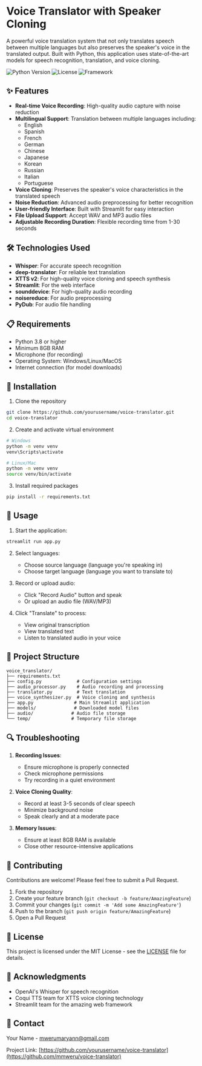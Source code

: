 # Voice Translator with Speaker Cloning

A powerful voice translation system that not only translates speech between multiple languages but also preserves the speaker's voice in the translated output. Built with Python, this application uses state-of-the-art models for speech recognition, translation, and voice cloning.

![Python Version](https://img.shields.io/badge/python-3.8%2B-blue)
![License](https://img.shields.io/badge/license-MIT-green)
![Framework](https://img.shields.io/badge/framework-Streamlit-red)

## ✨ Features

- **Real-time Voice Recording**: High-quality audio capture with noise reduction
- **Multilingual Support**: Translation between multiple languages including:
  - English
  - Spanish
  - French
  - German
  - Chinese
  - Japanese
  - Korean
  - Russian
  - Italian
  - Portuguese
- **Voice Cloning**: Preserves the speaker's voice characteristics in the translated speech
- **Noise Reduction**: Advanced audio preprocessing for better recognition
- **User-friendly Interface**: Built with Streamlit for easy interaction
- **File Upload Support**: Accept WAV and MP3 audio files
- **Adjustable Recording Duration**: Flexible recording time from 1-30 seconds

## 🛠️ Technologies Used

- **Whisper**: For accurate speech recognition
- **deep-translator**: For reliable text translation
- **XTTS v2**: For high-quality voice cloning and speech synthesis
- **Streamlit**: For the web interface
- **sounddevice**: For high-quality audio recording
- **noisereduce**: For audio preprocessing
- **PyDub**: For audio file handling

## 📋 Requirements

- Python 3.8 or higher
- Minimum 8GB RAM
- Microphone (for recording)
- Operating System: Windows/Linux/MacOS
- Internet connection (for model downloads)

## 🚀 Installation

1. Clone the repository
```bash
git clone https://github.com/yourusername/voice-translator.git
cd voice-translator
```

2. Create and activate virtual environment
```bash
# Windows
python -m venv venv
venv\Scripts\activate

# Linux/Mac
python -m venv venv
source venv/bin/activate
```

3. Install required packages
```bash
pip install -r requirements.txt
```

## 📖 Usage

1. Start the application:
```bash
streamlit run app.py
```

2. Select languages:
   - Choose source language (language you're speaking in)
   - Choose target language (language you want to translate to)

3. Record or upload audio:
   - Click "Record Audio" button and speak
   - Or upload an audio file (WAV/MP3)

4. Click "Translate" to process:
   - View original transcription
   - View translated text
   - Listen to translated audio in your voice

## 📁 Project Structure

```
voice_translator/
├── requirements.txt
├── config.py             # Configuration settings
├── audio_processor.py    # Audio recording and processing
├── translator.py         # Text translation
├── voice_synthesizer.py  # Voice cloning and synthesis
├── app.py               # Main Streamlit application
├── models/              # Downloaded model files
├── audio/              # Audio file storage
└── temp/               # Temporary file storage
```

## 🔍 Troubleshooting

1. **Recording Issues**:
   - Ensure microphone is properly connected
   - Check microphone permissions
   - Try recording in a quiet environment

2. **Voice Cloning Quality**:
   - Record at least 3-5 seconds of clear speech
   - Minimize background noise
   - Speak clearly and at a moderate pace

3. **Memory Issues**:
   - Ensure at least 8GB RAM is available
   - Close other resource-intensive applications

## 🤝 Contributing

Contributions are welcome! Please feel free to submit a Pull Request.

1. Fork the repository
2. Create your feature branch (`git checkout -b feature/AmazingFeature`)
3. Commit your changes (`git commit -m 'Add some AmazingFeature'`)
4. Push to the branch (`git push origin feature/AmazingFeature`)
5. Open a Pull Request

## 📜 License

This project is licensed under the MIT License - see the [LICENSE](LICENSE) file for details.

## 🙏 Acknowledgments

- OpenAI's Whisper for speech recognition
- Coqui TTS team for XTTS voice cloning technology
- Streamlit team for the amazing web framework

## 📧 Contact

Your Name - mwerumaryann@gmail.com

Project Link: [https://github.com/yourusername/voice-translator](https://github.com/mmweru/voice-translator)
